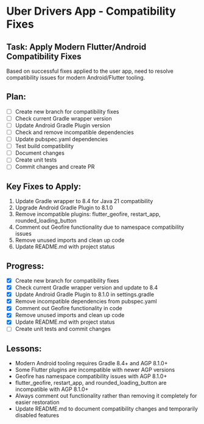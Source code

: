 # Uber Drivers App - Compatibility Fixes

## Task: Apply Modern Flutter/Android Compatibility Fixes

Based on successful fixes applied to the user app, need to resolve compatibility issues for modern Android/Flutter tooling.

## Plan:
- [ ] Create new branch for compatibility fixes
- [ ] Check current Gradle wrapper version
- [ ] Update Android Gradle Plugin version
- [ ] Check and remove incompatible dependencies
- [ ] Update pubspec.yaml dependencies
- [ ] Test build compatibility
- [ ] Document changes
- [ ] Create unit tests
- [ ] Commit changes and create PR

## Key Fixes to Apply:
1. Update Gradle wrapper to 8.4 for Java 21 compatibility
2. Upgrade Android Gradle Plugin to 8.1.0
3. Remove incompatible plugins: flutter_geofire, restart_app, rounded_loading_button
4. Comment out Geofire functionality due to namespace compatibility issues
5. Remove unused imports and clean up code
6. Update README.md with project status

## Progress:
- [x] Create new branch for compatibility fixes
- [x] Check current Gradle wrapper version and update to 8.4
- [x] Update Android Gradle Plugin to 8.1.0 in settings.gradle
- [x] Remove incompatible dependencies from pubspec.yaml
- [x] Comment out Geofire functionality in code
- [x] Remove unused imports and clean up code
- [x] Update README.md with project status
- [ ] Create unit tests and commit changes

## Lessons:
- Modern Android tooling requires Gradle 8.4+ and AGP 8.1.0+
- Some Flutter plugins are incompatible with newer AGP versions
- Geofire has namespace compatibility issues with AGP 8.1.0+
- flutter_geofire, restart_app, and rounded_loading_button are incompatible with AGP 8.1.0+
- Always comment out functionality rather than removing it completely for easier restoration
- Update README.md to document compatibility changes and temporarily disabled features
